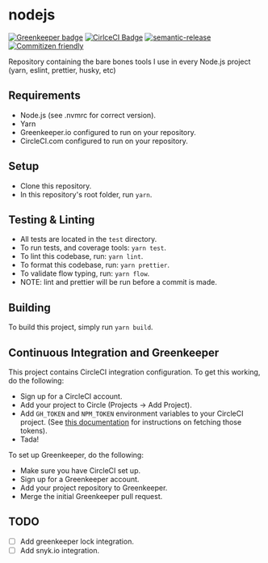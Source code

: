 # nodejs

[![Greenkeeper badge](https://badges.greenkeeper.io/patrickocoffeyo/nodejs.svg)](https://greenkeeper.io/)
[![CirlceCI Badge](https://circleci.com/gh/patrickocoffeyo/nodejs.svg?style=shield&circle-token=:circle-token)](https://circleci.com)
[![semantic-release](https://img.shields.io/badge/%20%20%F0%9F%93%A6%F0%9F%9A%80-semantic--release-e10079.svg)](https://github.com/semantic-release/semantic-release)
[![Commitizen friendly](https://img.shields.io/badge/commitizen-friendly-brightgreen.svg)](http://commitizen.github.io/cz-cli/)

Repository containing the bare bones tools I use in every Node.js project (yarn, eslint, prettier, husky, etc)

## Requirements
 * Node.js (see .nvmrc for correct version).
 * Yarn
 * Greenkeeper.io configured to run on your repository.
 * CircleCI.com configured to run on your repository.

## Setup
 * Clone this repository.
 * In this repository's root folder, run `yarn`.

## Testing & Linting
 * All tests are located in the `test` directory.
 * To run tests, and coverage tools: `yarn test`.
 * To lint this codebase, run: `yarn lint`.
 * To format this codebase, run: `yarn prettier`.
 * To validate flow typing, run: `yarn flow`.
 * NOTE: lint and prettier will be run before a commit is made.

## Building
To build this project, simply run `yarn build`.

## Continuous Integration and Greenkeeper
This project contains CircleCI integration configuration. To get this working, do the following:
* Sign up for a CircleCI account.
* Add your project to Circle (Projects -> Add Project).
* Add `GH_TOKEN` and `NPM_TOKEN` environment variables to your CircleCI project. (See [this documentation](https://glebbahmutov.com/blog/how-to-setup-semantic-release-on-circle-ci/) for instructions on fetching those tokens).
* Tada!

To set up Greenkeeper, do the following:
* Make sure you have CircleCI set up.
* Sign up for a Greenkeeper account.
* Add your project repository to Greenkeeper.
* Merge the initial Greenkeeper pull request.

## TODO
- [ ] Add greenkeeper lock integration.
- [ ] Add snyk.io integration.
